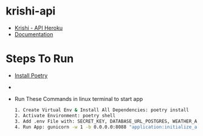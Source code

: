 # krishi-api

- [Krishi - API Heroku](https://krishi-app.herokuapp.com/)
- [Documentation](https://ninth-cell-83a.notion.site/Krishi-Network-Assignment-c80fe172e4e9454da964f9fcf8ec79da)

# Steps To Run
- [Install Poetry](https://python-poetry.org/docs/)
- 
- Run These Commands in linux terminal to start app
    
    ```bash
    1. Create Virtual Env & Install All Dependencies: poetry install
    2. Activate Environment: poetry shell
    3. Add .env File with: SECRET_KEY, DATABASE_URL_POSTGRES, WEATHER_API_KEY
    4. Run App: gunicorn -w 1 -b 0.0.0.0:8088 "application:initialize_app(testing=False)" --timeout 9600 --reload
    ```
